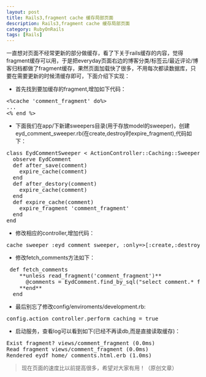 ```yaml
---
layout: post
title: Rails3,fragment cache 缓存局部页面
description: Rails3,fragment cache 缓存局部页面
category: RubyOnRails
tags: [Rails]
---
```

一直想对页面不经常更新的部分做缓存，看了下关于rails缓存的内容，觉得fragment缓存可以用，于是把everyday页面右边的博客分类/标签云/最近评论/博客归档都做了fragment缓存，果然页面加载快了很多，不用每次都读数据库，只要在需要更新的时候清缓存即可，下面介绍下实现：

 - 首先找到要加缓存的fragment,增加如下代码：
<pre>
<%cache 'comment_fragment' do%>
...
<% end %>
</pre>
 - 下面我们在app/下新建sweepers目录(用于存放model的sweeper)，创建eyd_comment_sweeper.rb(在create,destroy时expire_fragment),代码如下：
<pre>
class EydCommentSweeper < ActionController::Caching::Sweeper
  observe EydComment
  def after_save(comment)
    expire_cache(comment)
  end
  def after_destory(comment)
    expire_cache(comment)
  end
  def expire_cache(comment)
    expire_fragment 'comment_fragment'
  end
end
</pre>
 - 修改相应的controller,增加代码：
<pre>
cache_sweeper :eyd_comment_sweeper, :only=>[:create,:destroy]
</pre>
 - 修改fetch_comments方法如下：
<pre>
 def fetch_comments
    **unless read_fragment('comment_fragment')**
      @comments = EydComment.find_by_sql("select comment.* from eyd_comments comment where comment.is_guestbook = false order by comment.updated_at desc limit 5")
    **end**
  end
</pre>
- 最后别忘了修改config/enviroments/development.rb:
<pre>
config.action_controller.perform_caching = true
</pre>
 - 启动服务，查看log可以看到如下(已经不再读db,而是直接读取缓存)：
<pre>
Exist fragment? views/comment_fragment (0.0ms)
Read fragment views/comment_fragment (0.0ms)
Rendered eydf_home/_comments.html.erb (1.0ms)
</pre>
> 现在页面的速度比以前提高很多，希望对大家有用！（原创文章）
